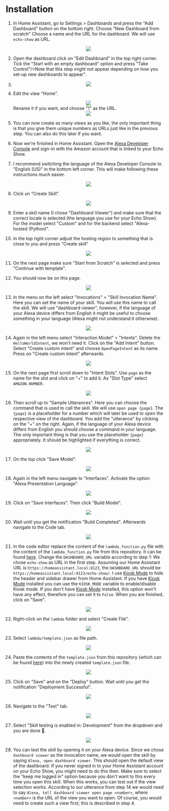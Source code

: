 # Installation

1. In Home Assistant, go to Settings > Dashboards and press the "Add Dashboard" button on the bottom right. Choose "New Dashboard from scratch" Choose a name and the URL for the dashboard. We will use ``echo-show`` as URL. <div align="center"><img src="img/dashboard_creation.png" /></div>

2. Open the dashboard click on "Edit Dashboard" in the top right corner. Tick the "Start with an empty dashboard" option and press "Take Control"/>Note that this step might not appear depending on how you set-up new dashboards to appear".
3. <div align="center"><img src="img/take_control.png" /></div>

4. Edit the view "Home".<div align="center"><img src="img/edit_home.png" /></div> Rename it if you want, and choose "1" as the URL.<div align="center"><img src="img/home_view.png" /></div>

5. You can now create as many views as you like, the only important thing is that you give them unique numbers as URLs just like in the previous step. You can also do this later if you want.

6. Now we're finished in Home Assistant. Open the [Alexa Developer Console](https://developer.amazon.com/alexa/console/ask) and sign-in with the Amazon account that is linked to your Echo Show.

7. I recommend switching the language of the Alexa Developer Console to "English (US)" in the bottom left corner. This will make following these instructions much easier.<div align="center"><img src="img/locale.png" /></div>

8. Click on "Create Skill".<div align="center"><img src="img/create_skill.png" /></div>

9. Enter a skill name (I chose "Dashboard Viewer") and make sure that the correct locale is selected (the language you use for your Echo Show). For the model select "Custom" and for the backend select "Alexa-hosted (Python)".

10. In the top right corner adjust the hosting region to something that is close to you and press "Create skill" <div align="center"><img src="img/create_skill_2.png" /></div>

11. On the next page make sure "Start from Scratch" is selected and press "Continue with template".

12. You should now be on this page. <div align="center"><img src="img/menu.png" /></div>

13. In the menu on the left select "Invocations" > "Skill Invocation Name". Here you can set the name of your skill. You will use this name to call the skill. We will use "dashboard viewer", however, if the language of your Alexa device differs from English it might be useful to choose something in your language (Alexa might not understand it otherwise). <div align="center"><img src="img/invocation.png" /></div>

14. Again in the left menu select "Interaction Model" > "Intents". Delete the ``HelloWorldIntent``, we won't need it. Click on the "Add Intent" button. Select "Create custom intent" and choose ``OpenPageIntent`` as its name. Press on "Create custom intent" afterwards.<div align="center"><img src="img/open_page_intent.png" /></div>

15. On the next page first scroll down to "Intent Slots". Use ``page`` as the name for the slot and click on "+" to add it. As "Slot Type" select ``AMAZON.NUMBER``. <div align="center"><img src="img/intent_slots.png" /></div>

16. Then scroll up to "Sample Utterances". Here you can choose the command that is used to call the skill. We will use `open page {page}`. The ``{page}`` is a placeholder for a number which will later be used to open the respective view of the dashboard. You add the "utterance" by clicking on the "+" on the right. Again, if the language of your Alexa device differs from English you should choose a command in your language. The only important thing is that you use the placeholder ``{page}`` appropriately. It should be highlighted if everything is correct. <div align="center"><img src="img/sample_utterance.png" /></div>

17. On the top click "Save Model". <div align="center"><img src="img/save_build_model.png" /></div>

18. Again in the left menu navigate to "Interfaces". Activate the option "Alexa Presentation Language".<div align="center"><img src="img/interfaces.png" /></div>

19. Click on "Save Interfaces". Then click "Build Model".<div align="center"><img src="img/save_interfaces.png" /></div>

20. Wait until you get the notification "Build Completed". Afterwards navigate to the Code tab.<div align="center"><img src="img/code_tab.png" /></div>

21. In the code editor replace the content of the ``lambda_function.py`` file with the content of the ``lambda_function.py`` file from this repository. It can be found [here](lambda_function.py). Change the ``DASHBOARD_URL`` variable according to step 1: We chose ``echo-show`` as URL in the first step. Assuming our Home Assistant URL is ``https://homeassistant.local:8123``, the ``DASHBOARD_URL`` should be ``https://homeassistant.local:8123/echo-show/``. I use [Kiosk Mode](https://github.com/maykar/kiosk-mode) to hide the header and sidebar drawer from Home Assistant. If you have [Kiosk Mode](https://github.com/maykar/kiosk-mode) installed you can use the ``KIOSK_MODE`` variable to enable/disable Kiosk mode. If you don't have [Kiosk Mode](https://github.com/maykar/kiosk-mode) installed, this option won't have any effect, therefore you can set it to ``False``. When you are finished, click on "Save". <div align="center"><img src="img/dashboard_url.png" /></div>

22. Right-click on the ``lambda`` folder and select "Create File". <div align="center"><img src="img/create_file.png" /></div>

23. Select ``lambda/template.json`` as file path. <div align="center"><img src="img/template_json.png" /></div>

24. Paste the contents of the ``template.json`` from this repository (which can be found [here](template.json)) into the newly created ``template.json`` file. <div align="center"><img src="img/paste.png" /></div>

25. Click on "Save" and on the "Deploy" button. Wait until you get the notification "Deployment Successful". <div align="center"><img src="img/save_deploy.png" /></div>

26. Navigate to the "Test" tab. <div align="center"><img src="img/test_tab.png" /></div>

27. Select "Skill testing is enabled in: Development" from the dropdown and you are done 🎉. <div align="center"><img src="img/skill_testing.png" /></div>

28. You can test the skill by opening it on your Alexa device. Since we chose ``dashboard viewer`` as the invocation name, we would open the skill by saying ``Alexa, open dashboard viewer``. This should open the default view of the dashboard. If you never signed in to your Home Assistant account on your Echo Show, you might need to do this then. Make sure to select the "keep me logged in" option because you don't want to this every time you open this skill. When this works, you can test out if the view selection works. According to our utterance from step 14 we would need to say ``Alexa, tell dashboard viewer open page <number>``, where ``<number>`` is the URL of the view you want to open. Of course, you would need to create such a view first; this is described in step 4.
